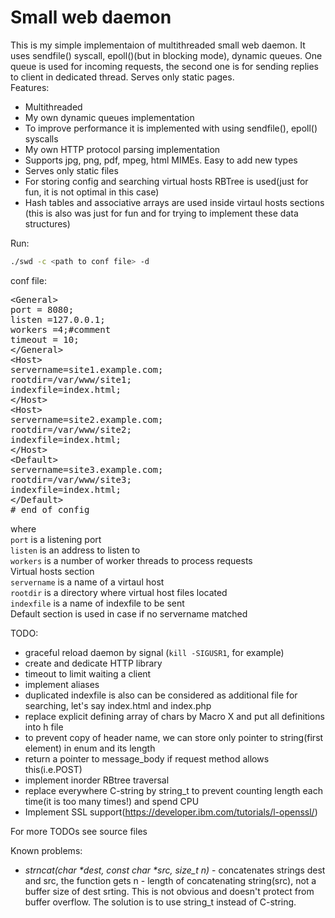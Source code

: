 # Small web daemon

This is my simple implementaion of multithreaded small web daemon. It uses sendfile() syscall, epoll()(but in blocking mode), dynamic queues.
One queue is used for incoming requests, the second one is for sending replies to client in dedicated thread. Serves only static pages.</br>
Features:
* Multithreaded
* My own dynamic queues implementation
* To improve performance it is implemented with using sendfile(), epoll() syscalls
* My own HTTP protocol parsing implementation
* Supports jpg, png, pdf, mpeg, html MIMEs. Easy to add new types
* Serves only static files
* For storing config and searching virtual hosts RBTree is used(just for fun, it is not optimal in this case)
* Hash tables and associative arrays are used inside virtaul hosts sections (this is also was just for fun and for trying to implement these data structures)

Run:
```bash
./swd -c <path to conf file> -d
```

conf file:
<pre>
&lt;General&gt;
port = 8080;
listen =127.0.0.1;
workers =4;#comment
timeout = 10;
&lt;/General&gt;
&ltHost&gt;
servername=site1.example.com;
rootdir=/var/www/site1;
indexfile=index.html;
&lt/Host&gt;
&ltHost&gt;
servername=site2.example.com;
rootdir=/var/www/site2;
indexfile=index.html;
&lt/Host&gt;
&ltDefault&gt;
servername=site3.example.com;
rootdir=/var/www/site3;
indexfile=index.html;
&lt/Default&gt;
# end of config
</pre>

where</br>
```port``` is a listening port</br>
```listen```  is an address to listen to</br>
```workers``` is a number of worker threads to process requests</br>
Virtual hosts section</br>
```servername``` is a name of a virtaul host</br>
```rootdir``` is a directory where virtual host files located</br>
```indexfile``` is a name of indexfile to be sent</br>
Default section is used in case if no servername matched</br>


TODO:

* graceful reload daemon by signal (```kill -SIGUSR1```, for example)
* create and dedicate HTTP library
* timeout to limit waiting a client
* implement aliases
* duplicated indexfile is also can be considered as additional file for searching, let's say index.html and index.php
* replace explicit defining array of chars by Macro X and put all definitions into h file
* to prevent copy of header name, we can store only pointer to string(first element) in enum and its length
* return a pointer to message_body if request method allows this(i.e.POST)
* implement inorder RBtree traversal
* replace everywhere C-string by string_t to prevent counting length each time(it is too many times!) and spend CPU
* Implement SSL support(https://developer.ibm.com/tutorials/l-openssl/)

For more TODOs see source files</br>

Known problems:</br>

* <em>strncat(char *dest, const char *src, size_t n)</em> - concatenates strings dest and src, the function gets n - length of concatenating string(src), not a buffer size of dest srting. This is not obvious and doesn't protect from buffer overflow. The solution is to use string_t instead of C-string.
